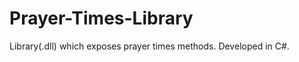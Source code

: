 Prayer-Times-Library
====================

Library(.dll) which exposes prayer times methods. Developed in C#.
